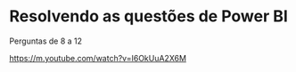 # Resolvendo as questões de Power BI
Perguntas de 8 a 12

https://m.youtube.com/watch?v=I6OkUuA2X6M
